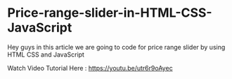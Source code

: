 # Price-range-slider-in-HTML-CSS-JavaScript
Hey guys in this article we are going to code for price range slider by using HTML CSS and JavaScript

Watch Video Tutorial Here : https://youtu.be/utr6r9oAyec
